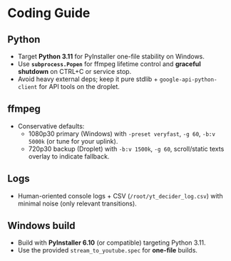 # Coding Guide

## Python
- Target **Python 3.11** for PyInstaller one-file stability on Windows.
- Use **`subprocess.Popen`** for ffmpeg lifetime control and **graceful shutdown** on CTRL+C or service stop.
- Avoid heavy external deps; keep it pure stdlib + `google-api-python-client` for API tools on the droplet.

## ffmpeg
- Conservative defaults:
  - 1080p30 primary (Windows) with `-preset veryfast`, `-g 60`, `-b:v 5000k` (or tune for your uplink).
  - 720p30 backup (Droplet) with `-b:v 1500k`, `-g 60`, scroll/static texts overlay to indicate fallback.

## Logs
- Human-oriented console logs + CSV (`/root/yt_decider_log.csv`) with minimal noise (only relevant transitions).

## Windows build
- Build with **PyInstaller 6.10** (or compatible) targeting Python 3.11.
- Use the provided `stream_to_youtube.spec` for **one-file** builds.
